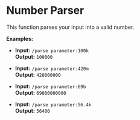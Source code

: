 # Number Parser
This function parses your input into a valid number.

**Examples:**
* **Input:** `/parse parameter:100k`\
  **Output:** `100000`

* **Input:** `/parse parameter:420m`\
  **Output:** `420000000`

* **Input:** `/parse parameter:69b`\
  **Output:** `69000000000`
  
* **Input:** `/parse parameter:56.4k`\
  **Output:** `56400`
